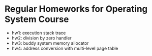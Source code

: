 # Regular Homeworks for Operating System Course

+ hw1: execution stack trace
+ hw2: division by zero handler
+ hw3: buddy system memory allocator
+ hw4: address conversion with multi-level page table
